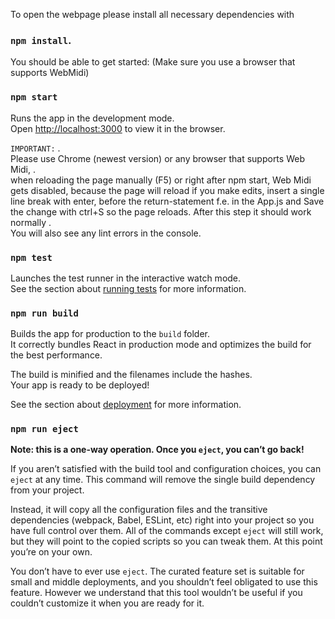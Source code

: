 To open the webpage please 
install all necessary dependencies with 

### `npm install`.


You should be able to get started: (Make sure you use a browser that supports WebMidi)
### `npm start`

Runs the app in the development mode.\
Open [http://localhost:3000](http://localhost:3000) to view it in the browser.

`IMPORTANT:` .\
Please use Chrome (newest version) or any browser that supports Web Midi, .\
when reloading the page manually (F5) or right after npm start, Web Midi gets disabled, 
because the page will reload if you make edits, insert a single line break with enter, before the return-statement f.e. in the App.js and Save the change with ctrl+S so the page reloads. After this step it should work normally  .\
You will also see any lint errors in the console.






### `npm test`

Launches the test runner in the interactive watch mode.\
See the section about [running tests](https://facebook.github.io/create-react-app/docs/running-tests) for more information.

### `npm run build`

Builds the app for production to the `build` folder.\
It correctly bundles React in production mode and optimizes the build for the best performance.

The build is minified and the filenames include the hashes.\
Your app is ready to be deployed!

See the section about [deployment](https://facebook.github.io/create-react-app/docs/deployment) for more information.

### `npm run eject`

**Note: this is a one-way operation. Once you `eject`, you can’t go back!**

If you aren’t satisfied with the build tool and configuration choices, you can `eject` at any time. This command will remove the single build dependency from your project.

Instead, it will copy all the configuration files and the transitive dependencies (webpack, Babel, ESLint, etc) right into your project so you have full control over them. All of the commands except `eject` will still work, but they will point to the copied scripts so you can tweak them. At this point you’re on your own.

You don’t have to ever use `eject`. The curated feature set is suitable for small and middle deployments, and you shouldn’t feel obligated to use this feature. However we understand that this tool wouldn’t be useful if you couldn’t customize it when you are ready for it.


